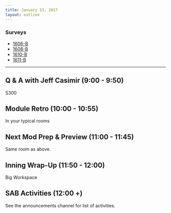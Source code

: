 ```yaml
---
title: January 13, 2017
layout: outline
---
```



### Surveys
* [1606-B](https://goo.gl/forms/rCdX1OgIzV92MDoP2)
* [1608-B]()
* [1610-B](https://goo.gl/forms/49rfoi4qBCOroTLb2)
* [1611-B]()

***

## Q & A with Jeff Casimir (9:00 - 9:50)

S300

## Module Retro (10:00 - 10:55)

In your typical rooms

## Next Mod Prep & Preview (11:00 - 11:45)

Same room as above.

## Inning Wrap-Up (11:50 - 12:00)

Big Workspace

## SAB Activities (12:00 +)

See the announcements channel for list of activities.

